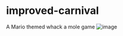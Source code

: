 # improved-carnival
A Mario themed whack a mole game
![image](https://github.com/jonport23/improved-carnival/assets/117606853/974c9c76-db6f-41a7-871e-a8ace3b1841e)


